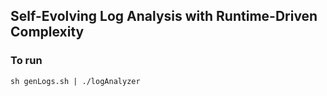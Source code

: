 ## Self-Evolving Log Analysis with Runtime-Driven Complexity

### To run
`
 sh genLogs.sh | ./logAnalyzer
`